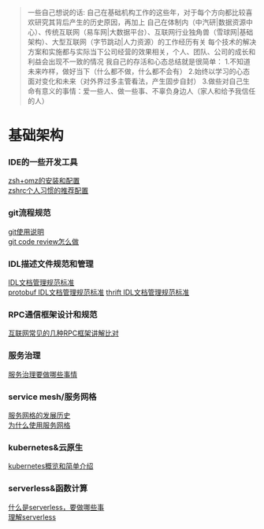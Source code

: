 <!--
 * @Author: your name
 * @Date: 2022-04-13 11:30:35
 * @LastEditTime: 2022-04-15 11:09:23
 * @LastEditors: Please set LastEditors
 * @Description: 打开koroFileHeader查看配置 进行设置: https://github.com/OBKoro1/koro1FileHeader/wiki/%E9%85%8D%E7%BD%AE 
 * @FilePath: /infra-std/README.md
-->
> 一些自己想说的话:
> 自己在基础机构工作的这些年，对于每个方向都比较喜欢研究其背后产生的历史原因，再加上
> 自己在体制内（中汽研|数据资源中心）、传统互联网（易车网|大数据平台）、互联网行业独角兽（雪球网|基础架构）、大型互联网（字节跳动|人力资源）的工作经历有关
> 每个技术的解决方案和实施都与实际当下公司经营的效果相关，个人、团队、公司的成长和利益会出现不一致的情况
> 我自己的存活和心态总结就是很简单：
>   1.不知道未来咋样，做好当下（什么都不做，什么都不会有）
>   2.始终以学习的心态面对变化和未来（对外界过多主管看法，产生固步自封）
>   3.做些对自己生命有意义的事情：爱一些人、做一些事、不辜负身边人（家人和给予我信任的人）

# 基础架构

### IDE的一些开发工具
[zsh+omz的安装和配置](./IDE_DEV_tool/zsh_omz_install.md)  
[zshrc个人习惯的推荐配置](./IDE_DEV_tool/zshrc_conf.md)

### git流程规范
[git使用说明](./GIT_flow_norm/GIT_useage.md)  
[git code review怎么做](./GIT_flow_norm/GIT_code_review.md)

### IDL描述文件规范和管理
[IDL文档管理规范标准](./IDL_define_std/IDL_std.md)  
[protobuf IDL文档管理规范标准](./IDL_define_std/IDL_protobuf_std.md)
[thrift IDL文档管理规范标准](./IDL_define_std/IDL_thrift_std.md)

### RPC通信框架设计和规范
[互联网常见的几种RPC框架讲解比对](./RPC_infra_desc/RPC_infra_compare.md)

### 服务治理
[服务治理要做哪些事情](./SOA_governance/SOA_governance_view.md)  

### service mesh/服务网格
[服务网格的发展历史](./service_mesh/service_mesh_history.md)  
[为什么使用服务网格](./service_mesh/service_mesh_why.md)

### kubernetes&云原生
[kubernetes概览和简单介绍](./kubernetes_and_CNCF/kubernetes_overview.md)

### serverless&函数计算
[什么是serverless，要做哪些事](./server_less/serviceless_desc.md)  
[理解serverless](./server_less/server_less_got.md)